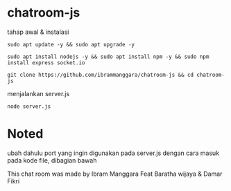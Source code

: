 # chatroom-js
tahap awal & instalasi

```
sudo apt update -y && sudo apt upgrade -y
```
```
sudo apt install nodejs -y && sudo apt install npm -y && sudo npm install express socket.io
```
```
git clone https://github.com/ibrammanggara/chatroom-js && cd chatroom-js
```
menjalankan server.js
```
node server.js
```
# Noted
ubah dahulu port yang ingin digunakan pada server.js
dengan cara masuk pada kode file, dibagian bawah

This chat room was made by Ibram Manggara Feat Baratha wijaya & Damar Fikri
